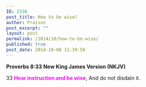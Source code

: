 ```yaml
---
ID: 2336
post_title: How to be wise?
author: Praison
post_excerpt: ""
layout: post
permalink: /2014/10/how-to-be-wise/
published: true
post_date: 2014-10-08 11:39:50
---
```

<strong>Proverbs 8:33</strong>
<strong> New King James Version (NKJV)</strong>

33 <span style="color: #ff00ff;"><strong>Hear instruction and be wise</strong></span>,
And do not disdain it.